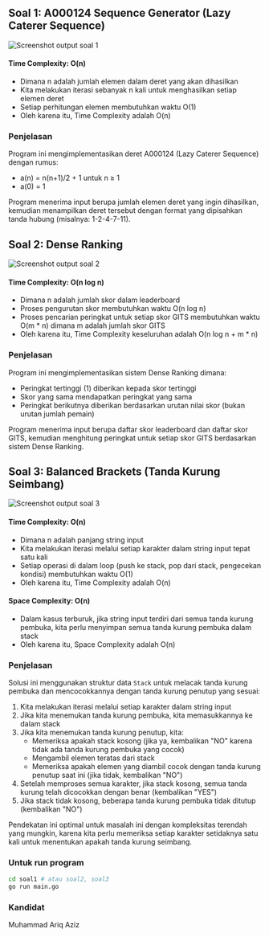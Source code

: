 ## Soal 1: A000124 Sequence Generator (Lazy Caterer Sequence)
![Screenshot output soal 1](https://github.com/user-attachments/assets/f3ccda60-de51-4a0f-b132-a2bdde3ddbe4)

#### Time Complexity: O(n)
- Dimana n adalah jumlah elemen dalam deret yang akan dihasilkan
- Kita melakukan iterasi sebanyak n kali untuk menghasilkan setiap elemen deret
- Setiap perhitungan elemen membutuhkan waktu O(1)
- Oleh karena itu, Time Complexity adalah O(n)

### Penjelasan

Program ini mengimplementasikan deret A000124 (Lazy Caterer Sequence) dengan rumus:
- a(n) = n(n+1)/2 + 1 untuk n ≥ 1
- a(0) = 1

Program menerima input berupa jumlah elemen deret yang ingin dihasilkan, kemudian menampilkan deret tersebut dengan format yang dipisahkan tanda hubung (misalnya: 1-2-4-7-11).

## Soal 2: Dense Ranking
![Screenshot output soal 2](https://github.com/user-attachments/assets/81e91f96-37a2-4f7b-b986-2779031dc3a1)

#### Time Complexity: O(n log n)
- Dimana n adalah jumlah skor dalam leaderboard
- Proses pengurutan skor membutuhkan waktu O(n log n)
- Proses pencarian peringkat untuk setiap skor GITS membutuhkan waktu O(m * n) dimana m adalah jumlah skor GITS
- Oleh karena itu, Time Complexity keseluruhan adalah O(n log n + m * n)

### Penjelasan

Program ini mengimplementasikan sistem Dense Ranking dimana:
- Peringkat tertinggi (1) diberikan kepada skor tertinggi
- Skor yang sama mendapatkan peringkat yang sama
- Peringkat berikutnya diberikan berdasarkan urutan nilai skor (bukan urutan jumlah pemain)

Program menerima input berupa daftar skor leaderboard dan daftar skor GITS, kemudian menghitung peringkat untuk setiap skor GITS berdasarkan sistem Dense Ranking.

## Soal 3: Balanced Brackets (Tanda Kurung Seimbang)
![Screenshot output soal 3](https://github.com/user-attachments/assets/f6a9f3e8-9bd2-4b56-846d-0ef8b849f593)

#### Time Complexity: O(n)
- Dimana n adalah panjang string input
- Kita melakukan iterasi melalui setiap karakter dalam string input tepat satu kali
- Setiap operasi di dalam loop (push ke stack, pop dari stack, pengecekan kondisi) membutuhkan waktu O(1)
- Oleh karena itu, Time Complexity adalah O(n)

#### Space Complexity: O(n)
- Dalam kasus terburuk, jika string input terdiri dari semua tanda kurung pembuka, kita perlu menyimpan semua tanda kurung pembuka dalam stack
- Oleh karena itu, Space Complexity adalah O(n)

### Penjelasan

Solusi ini menggunakan struktur data `Stack` untuk melacak tanda kurung pembuka dan mencocokkannya dengan tanda kurung penutup yang sesuai:

1. Kita melakukan iterasi melalui setiap karakter dalam string input
2. Jika kita menemukan tanda kurung pembuka, kita memasukkannya ke dalam stack
3. Jika kita menemukan tanda kurung penutup, kita:
   - Memeriksa apakah stack kosong (jika ya, kembalikan "NO" karena tidak ada tanda kurung pembuka yang cocok)
   - Mengambil elemen teratas dari stack
   - Memeriksa apakah elemen yang diambil cocok dengan tanda kurung penutup saat ini (jika tidak, kembalikan "NO")
4. Setelah memproses semua karakter, jika stack kosong, semua tanda kurung telah dicocokkan dengan benar (kembalikan "YES")
5. Jika stack tidak kosong, beberapa tanda kurung pembuka tidak ditutup (kembalikan "NO")

Pendekatan ini optimal untuk masalah ini dengan kompleksitas terendah yang mungkin, karena kita perlu memeriksa setiap karakter setidaknya satu kali untuk menentukan apakah tanda kurung seimbang.

### Untuk run program
```bash
cd soal1 # atau soal2, soal3
go run main.go
```

### Kandidat
Muhammad Ariq Aziz
